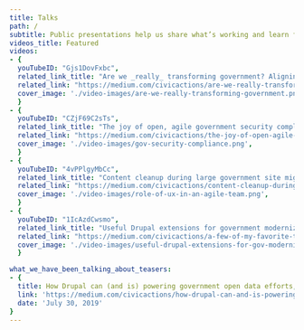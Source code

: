 ```yaml
---
title: Talks
path: /
subtitle: Public presentations help us share what’s working and learn from our peers so we can all design and build better government services.
videos_title: Featured
videos:
- {
  youTubeID: "Gjs1DovFxbc",
  related_link_title: "Are we _really_ transforming government? Aligning values and measuring impact",
  related_link: "https://medium.com/civicactions/are-we-really-transforming-government-aligning-values-and-measuring-impact-81d34363e0be",
  cover_image: './video-images/are-we-really-transforming-government.png',
  }
- {
  youTubeID: "CZjF69C2sTs",
  related_link_title: "The joy of open, agile government security compliance",
  related_link: "https://medium.com/civicactions/the-joy-of-open-agile-government-security-compliance-4614f2acf2d2",
  cover_image: './video-images/gov-security-compliance.png',
  }
- {
  youTubeID: "4vPPlgyMbCc",
  related_link_title: "Content cleanup during large government site migrations",
  related_link: "https://medium.com/civicactions/content-cleanup-during-migration-bbd63440b91",
  cover_image: './video-images/role-of-ux-in-an-agile-team.png',
  }
- {
  youTubeID: "1IcAzdCwsmo",
  related_link_title: "Useful Drupal extensions for government modernization projects",
  related_link: "https://medium.com/civicactions/a-few-of-my-favorite-things-c2a590b96c5e",
  cover_image: './video-images/useful-drupal-extensions-for-gov-modernization-projects.png',
  }

what_we_have_been_talking_about_teasers: 
- {
  title: How Drupal can (and is) powering government open data efforts,
  link: 'https://medium.com/civicactions/how-drupal-can-and-is-powering-government-open-data-efforts-7477a150a126',
  date: 'July 30, 2019'
}
---
```

